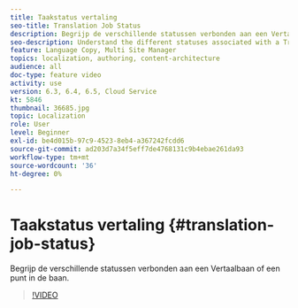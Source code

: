 ```yaml
---
title: Taakstatus vertaling
seo-title: Translation Job Status
description: Begrijp de verschillende statussen verbonden aan een Vertaalbaan of een punt in de baan.
seo-description: Understand the different statuses associated with a Translation Job or an item in the job.
feature: Language Copy, Multi Site Manager
topics: localization, authoring, content-architecture
audience: all
doc-type: feature video
activity: use
version: 6.3, 6.4, 6.5, Cloud Service
kt: 5846
thumbnail: 36685.jpg
topic: Localization
role: User
level: Beginner
exl-id: be4d015b-97c9-4523-8eb4-a367242fcdd6
source-git-commit: ad203d7a34f5eff7de4768131c9b4ebae261da93
workflow-type: tm+mt
source-wordcount: '36'
ht-degree: 0%

---
```


# Taakstatus vertaling {#translation-job-status}

Begrijp de verschillende statussen verbonden aan een Vertaalbaan of een punt in de baan.

>[!VIDEO](https://video.tv.adobe.com/v/36685?quality=12&learn=on)
